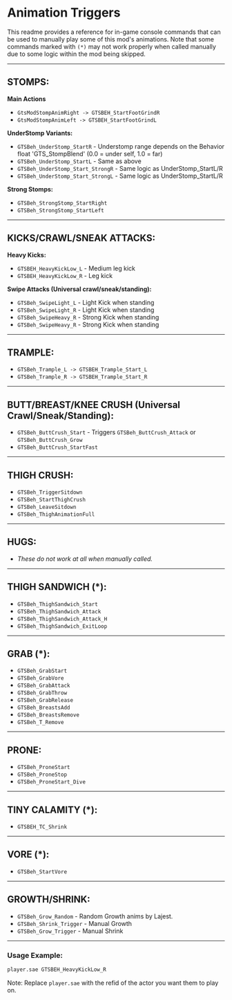 # Animation Triggers

This readme provides a reference for in-game console commands that can be used to manually play some of this mod's animations. Note that some commands marked with `(*)` may not work properly when called manually due to some logic within the mod being skipped.

---

## STOMPS:

**Main Actions**

- `GtsModStompAnimRight -> GTSBEH_StartFootGrindR`
- `GtsModStompAnimLeft -> GTSBEH_StartFootGrindL`

**UnderStomp Variants:**
- `GTSBeh_UnderStomp_StartR` - Understomp range depends on the Behavior float 'GTS_StompBlend' (0.0 = under self, 1.0 = far)
- `GTSBeh_UnderStomp_StartL` - Same as above
- `GTSBeh_UnderStomp_Start_StrongR` - Same logic as UnderStomp_StartL/R
- `GTSBeh_UnderStomp_Start_StrongL` - Same logic as UnderStomp_StartL/R

**Strong Stomps:**
- `GTSBeh_StrongStomp_StartRight`
- `GTSBeh_StrongStomp_StartLeft`

---

## KICKS/CRAWL/SNEAK ATTACKS:

**Heavy Kicks:**
- `GTSBEH_HeavyKickLow_L` - Medium leg kick
- `GTSBEH_HeavyKickLow_R` - Leg kick

**Swipe Attacks (Universal crawl/sneak/standing):**
- `GTSBeh_SwipeLight_L` - Light Kick when standing
- `GTSBeh_SwipeLight_R` - Light Kick when standing
- `GTSBeh_SwipeHeavy_R` - Strong Kick when standing
- `GTSBeh_SwipeHeavy_R` - Strong Kick when standing

---

## TRAMPLE:

- `GTSBeh_Trample_L -> GTSBEH_Trample_Start_L`
- `GTSBeh_Trample_R -> GTSBEH_Trample_Start_R`

---

## BUTT/BREAST/KNEE CRUSH (Universal Crawl/Sneak/Standing):

- `GTSBeh_ButtCrush_Start` - Triggers `GTSBeh_ButtCrush_Attack` or `GTSBeh_ButtCrush_Grow`
- `GTSBeh_ButtCrush_StartFast`

---

## THIGH CRUSH:

- `GTSBeh_TriggerSitdown`
- `GTSBeh_StartThighCrush`
- `GTSBeh_LeaveSitdown`
- `GTSBeh_ThighAnimationFull`

---

## HUGS:
- *These do not work at all when manually called.*

---

## THIGH SANDWICH (*):

- `GTSBeh_ThighSandwich_Start`
- `GTSBeh_ThighSandwich_Attack`
- `GTSBeh_ThighSandwich_Attack_H`
- `GTSBeh_ThighSandwich_ExitLoop`

---

## GRAB (*):

- `GTSBeh_GrabStart`
- `GTSBeh_GrabVore`
- `GTSBeh_GrabAttack`
- `GTSBeh_GrabThrow`
- `GTSBeh_GrabRelease`
- `GTSBeh_BreastsAdd`
- `GTSBeh_BreastsRemove`
- `GTSBeh_T_Remove`

---

## PRONE:

- `GTSBeh_ProneStart`
- `GTSBeh_ProneStop`
- `GTSBeh_ProneStart_Dive`

---

## TINY CALAMITY (*):

- `GTSBEH_TC_Shrink`

---

## VORE (*):

- `GTSBeh_StartVore`

---

## GROWTH/SHRINK:

- `GTSBeh_Grow_Random` - Random Growth anims by Lajest.
- `GTSBeh_Shrink_Trigger` - Manual Growth
- `GTSBeh_Grow_Trigger` - Manual Shrink

---

### Usage Example:
```bash
player.sae GTSBEH_HeavyKickLow_R
```

Note: Replace `player.sae` with the refid of the actor you want them to play on.